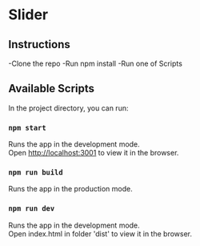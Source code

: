 # Slider

## Instructions

-Clone the repo
-Run npm install
-Run one of Scripts

## Available Scripts

In the project directory, you can run:

### `npm start`

Runs the app in the development mode.<br />
Open [http://localhost:3001](http://localhost:3001) to view it in the browser.

### `npm run build`

Runs the app in the production mode.<br />

### `npm run dev`

Runs the app in the development mode.<br />
Open index.html in folder 'dist' to view it in the browser.



